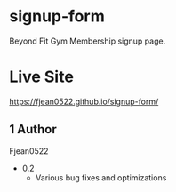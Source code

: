 # signup-form
Beyond Fit Gym Membership signup page.

# Live Site
https://fjean0522.github.io/signup-form/

## 1 Author
Fjean0522

* 0.2
    * Various bug fixes and optimizations
